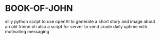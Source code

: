 # BOOK-OF-JOHN
silly python script to use openAI to generate a short story and image about an old friend
oh also a script for server to send crude daily uptime with motivating messaging
